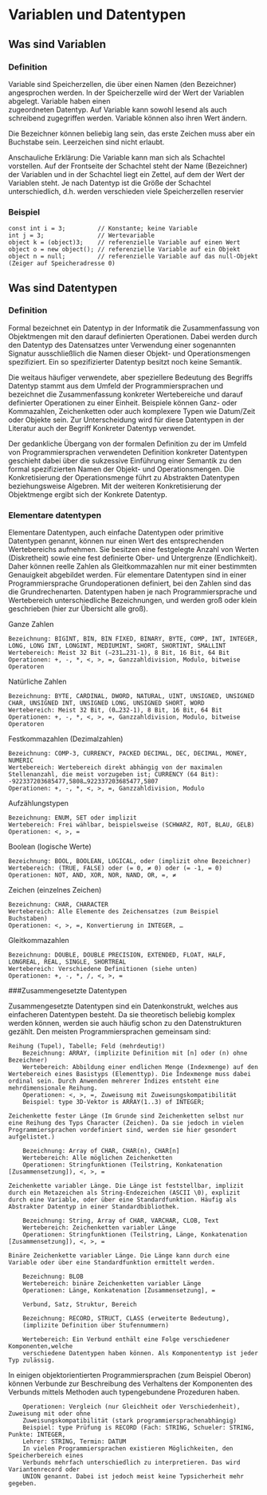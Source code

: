 # Variablen und Datentypen

## Was sind Variablen

### Definition

Variable sind Speicherzellen, die über einen Namen (den Bezeichner) angesprochen werden. In der Speicherzelle wird der Wert der Variablen abgelegt. Variable haben einen <br> zugeordneten Datentyp. Auf Variable kann sowohl lesend als auch schreibend zugegriffen werden. Variable können also ihren Wert ändern. <br>

Die Bezeichner können beliebig lang sein, das erste Zeichen muss aber ein Buchstabe sein. Leerzeichen sind nicht erlaubt. <br>

Anschauliche Erklärung:
Die Variable kann man sich als Schachtel vorstellen. Auf der Frontseite der Schachtel steht der Name (Bezeichner) der Variablen und in der Schachtel liegt ein Zettel, auf dem der Wert der Variablen steht. Je nach Datentyp ist die Größe der Schachtel unterschiedlich, d.h. werden verschieden viele Speicherzellen reservier <br>

### Beispiel

```
const int i = 3;         // Konstante; keine Variable
int j = 3;               // Wertevariable
object k = (object)3;    // referenzielle Variable auf einen Wert
object o = new object(); // referenzielle Variable auf ein Objekt
object n = null;         // referenzielle Variable auf das null-Objekt (Zeiger auf Speicheradresse 0)
```

## Was sind Datentypen 

### Definition 

Formal bezeichnet ein Datentyp in der Informatik die Zusammenfassung von Objektmengen mit den darauf definierten Operationen. Dabei werden durch den Datentyp des Datensatzes unter Verwendung einer sogenannten Signatur ausschließlich die Namen dieser Objekt- und Operationsmengen spezifiziert. Ein so spezifizierter Datentyp besitzt noch keine Semantik.

Die weitaus häufiger verwendete, aber speziellere Bedeutung des Begriffs Datentyp stammt aus dem Umfeld der Programmiersprachen und bezeichnet die Zusammenfassung konkreter Wertebereiche und darauf definierter Operationen zu einer Einheit. Beispiele können Ganz- oder Kommazahlen, Zeichenketten oder auch komplexere Typen wie Datum/Zeit oder Objekte sein. Zur Unterscheidung wird für diese Datentypen in der Literatur auch der Begriff Konkreter Datentyp verwendet.

Der gedankliche Übergang von der formalen Definition zu der im Umfeld von Programmiersprachen verwendeten Definition konkreter Datentypen geschieht dabei über die sukzessive Einführung einer Semantik zu den formal spezifizierten Namen der Objekt- und Operationsmengen. Die Konkretisierung der Operationsmenge führt zu Abstrakten Datentypen beziehungsweise Algebren. Mit der weiteren Konkretisierung der Objektmenge ergibt sich der Konkrete Datentyp.

### Elementare datentypen

Elementare Datentypen, auch einfache Datentypen oder primitive Datentypen genannt, können nur einen Wert des entsprechenden Wertebereichs aufnehmen. Sie besitzen eine festgelegte Anzahl von Werten (Diskretheit) sowie eine fest definierte Ober- und Untergrenze (Endlichkeit). Daher können reelle Zahlen als Gleitkommazahlen nur mit einer bestimmten Genauigkeit abgebildet werden. Für elementare Datentypen sind in einer Programmiersprache Grundoperationen definiert, bei den Zahlen sind das die Grundrechenarten. Datentypen haben je nach Programmiersprache und Wertebereich unterschiedliche Bezeichnungen, und werden groß oder klein geschrieben (hier zur Übersicht alle groß).

Ganze Zahlen

    Bezeichnung: BIGINT, BIN, BIN FIXED, BINARY, BYTE, COMP, INT, INTEGER, LONG, LONG INT, LONGINT, MEDIUMINT, SHORT, SHORTINT, SMALLINT
    Wertebereich: Meist 32 Bit (−231…231-1), 8 Bit, 16 Bit, 64 Bit
    Operationen: +, -, *, <, >, =, Ganzzahldivision, Modulo, bitweise Operatoren

Natürliche Zahlen

    Bezeichnung: BYTE, CARDINAL, DWORD, NATURAL, UINT, UNSIGNED, UNSIGNED CHAR, UNSIGNED INT, UNSIGNED LONG, UNSIGNED SHORT, WORD
    Wertebereich: Meist 32 Bit, (0…232-1), 8 Bit, 16 Bit, 64 Bit
    Operationen: +, -, *, <, >, =, Ganzzahldivision, Modulo, bitweise Operatoren

Festkommazahlen (Dezimalzahlen)

    Bezeichnung: COMP-3, CURRENCY, PACKED DECIMAL, DEC, DECIMAL, MONEY, NUMERIC
    Wertebereich: Wertebereich direkt abhängig von der maximalen Stellenanzahl, die meist vorzugeben ist; CURRENCY (64 Bit): -922337203685477,5808…922337203685477,5807
    Operationen: +, -, *, <, >, =, Ganzzahldivision, Modulo

Aufzählungstypen

    Bezeichnung: ENUM, SET oder implizit
    Wertebereich: Frei wählbar, beispielsweise (SCHWARZ, ROT, BLAU, GELB)
    Operationen: <, >, =

Boolean (logische Werte)

    Bezeichnung: BOOL, BOOLEAN, LOGICAL, oder (implizit ohne Bezeichner)
    Wertebereich: (TRUE, FALSE) oder (= 0, ≠ 0) oder (= -1, = 0)
    Operationen: NOT, AND, XOR, NOR, NAND, OR, =, ≠

Zeichen (einzelnes Zeichen)

    Bezeichnung: CHAR, CHARACTER
    Wertebereich: Alle Elemente des Zeichensatzes (zum Beispiel Buchstaben)
    Operationen: <, >, =, Konvertierung in INTEGER, …

Gleitkommazahlen

    Bezeichnung: DOUBLE, DOUBLE PRECISION, EXTENDED, FLOAT, HALF, LONGREAL, REAL, SINGLE, SHORTREAL
    Wertebereich: Verschiedene Definitionen (siehe unten)
    Operationen: +, -, *, /, <, >, =

###Zusammengesetzte Datentypen

Zusammengesetzte Datentypen sind ein Datenkonstrukt, welches aus einfacheren Datentypen besteht. Da sie theoretisch beliebig komplex werden können, werden sie auch häufig schon zu den Datenstrukturen gezählt. Den meisten Programmiersprachen gemeinsam sind:

    Reihung (Tupel), Tabelle; Feld (mehrdeutig!)
        Bezeichnung: ARRAY, (implizite Definition mit [n] oder (n) ohne Bezeichner)
        Wertebereich: Abbildung einer endlichen Menge (Indexmenge) auf den Wertebereich eines Basistyps (Elementtyp). Die Indexmenge muss dabei ordinal sein. Durch Anwenden mehrerer Indizes entsteht eine mehrdimensionale Reihung.
        Operationen: <, >, =, Zuweisung mit Zuweisungskompatibilität
        Beispiel: type 3D-Vektor is ARRAY(1..3) of INTEGER; 

    Zeichenkette fester Länge (Im Grunde sind Zeichenketten selbst nur eine Reihung des Typs Character (Zeichen). Da sie jedoch in vielen Programmiersprachen vordefiniert sind, werden sie hier gesondert aufgelistet.)

        Bezeichnung: Array of CHAR, CHAR(n), CHAR[n]
        Wertebereich: Alle möglichen Zeichenketten
        Operationen: Stringfunktionen (Teilstring, Konkatenation [Zusammensetzung]), <, >, =

    Zeichenkette variabler Länge. Die Länge ist feststellbar, implizit durch ein Metazeichen als String-Endezeichen (ASCII \0), explizit durch eine Variable, oder über eine Standardfunktion. Häufig als Abstrakter Datentyp in einer Standardbibliothek.

        Bezeichnung: String, Array of CHAR, VARCHAR, CLOB, Text
        Wertebereich: Zeichenketten variabler Länge
        Operationen: Stringfunktionen (Teilstring, Länge, Konkatenation [Zusammensetzung]), <, >, =

    Binäre Zeichenkette variabler Länge. Die Länge kann durch eine Variable oder über eine Standardfunktion ermittelt werden.

        Bezeichnung: BLOB
        Wertebereich: binäre Zeichenketten variabler Länge
        Operationen: Länge, Konkatenation [Zusammensetzung], =
    
        Verbund, Satz, Struktur, Bereich

        Bezeichnung: RECORD, STRUCT, CLASS (erweiterte Bedeutung), 
        (implizite Definition über Stufennummern)

        Wertebereich: Ein Verbund enthält eine Folge verschiedener Komponenten,welche 
        verschiedene Datentypen haben können. Als Komponententyp ist jeder Typ zulässig.

In einigen objektorientierten Programmiersprachen (zum Beispiel Oberon) können Verbunde zur Beschreibung des Verhaltens der Komponenten des Verbunds mittels Methoden auch typengebundene Prozeduren haben.

        Operationen: Vergleich (nur Gleichheit oder Verschiedenheit), Zuweisung mit oder ohne 
        Zuweisungskompatibilität (stark programmiersprachenabhängig)
        Beispiel: type Prüfung is RECORD (Fach: STRING, Schueler: STRING, Punkte: INTEGER, 
        Lehrer: STRING, Termin: DATUM
        In vielen Programmiersprachen existieren Möglichkeiten, den Speicherbereich eines 
        Verbunds mehrfach unterschiedlich zu interpretieren. Das wird Variantenrecord oder 
        UNION genannt. Dabei ist jedoch meist keine Typsicherheit mehr gegeben.